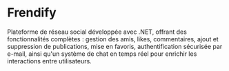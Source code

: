 # Frendify
Plateforme de réseau social développée avec .NET, offrant des fonctionnalités complètes : gestion des amis, likes, commentaires, ajout et suppression de publications, mise en favoris, authentification sécurisée par e-mail, ainsi qu'un système de chat en temps réel pour enrichir les interactions entre utilisateurs.
